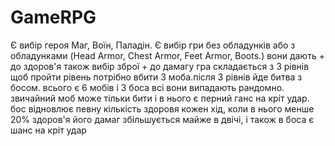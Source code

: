 # GameRPG
Є вибір героя Маг, Воїн, Паладін.
Є вибір гри без обладунків або з обладунками (Head Armor, Chest Armor, Feet Armor, Boots.) вони дають + до здоров'я
також вибір зброї + до дамагу 
гра складається з 3 рівнів щоб пройти рівень потрібно вбити 3 моба.після 3 рівнів йде битва з босом. 
всього є  6 мобів і 3 боса всі вони випадають рандомно.
звичайний моб може тільки бити і в нього є перний ганс на кріт удар. 
бос відновлює певну кількість здоровя кожен хід, коли в нього менше 20% здоров'я його дамаг збільшується майже в двічі,
і також в боса є шанс на кріт удар 


